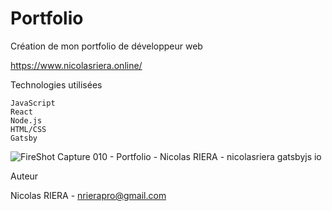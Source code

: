 <h1>Portfolio</h1>

Création de mon portfolio de développeur web

https://www.nicolasriera.online/

Technologies utilisées

    JavaScript
    React
    Node.js
    HTML/CSS
    Gatsby


![FireShot Capture 010 - Portfolio - Nicolas RIERA - nicolasriera gatsbyjs io](https://user-images.githubusercontent.com/80978348/233173569-4b26ea86-2abe-468e-b843-57bdabfddba0.jpg)

Auteur

Nicolas RIERA - nrierapro@gmail.com
